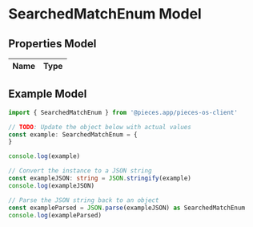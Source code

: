 
# SearchedMatchEnum Model


## Properties Model

Name | Type
------------ | -------------

## Example Model

```typescript
import { SearchedMatchEnum } from '@pieces.app/pieces-os-client'

// TODO: Update the object below with actual values
const example: SearchedMatchEnum = {
}

console.log(example)

// Convert the instance to a JSON string
const exampleJSON: string = JSON.stringify(example)
console.log(exampleJSON)

// Parse the JSON string back to an object
const exampleParsed = JSON.parse(exampleJSON) as SearchedMatchEnum
console.log(exampleParsed)
```


